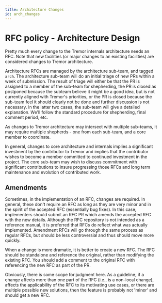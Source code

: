 ```yaml
---
title: Architecture Changes
id: arch_changes
---
```


# RFC policy - Architecture Design

Pretty much every change to the Tremor internals architecture needs an RFC.
Note that new facilities (or major changes to an existing facilities) are
considered changes to Tremor architecture.

Architecture RFCs are managed by the architecture sub-team, and tagged `arch`. The architecture sub-team will do an initial triage of new PRs within a week of
submission. The result of triage will either be that the PR is assigned to a
member of the sub-team for shepherding, the PR is closed as postponed because
the subteam believe it might be a good idea, but is not currently aligned with
Tremor's priorities, or the PR is closed because the sub-team feel it should
clearly not be done and further discussion is not necessary. In the latter two
cases, the sub-team will give a detailed explanation. We'll follow the standard
procedure for shepherding, final comment period, etc.

As changes to Tremor architecture may intersect with multiple sub-teams, it may
require multiple shepherds - one from each sub-team, and a core member to coordinate.

In general, changes to core architecture and internals implies a significant investment by the contributor to Tremor and implies that the contributor wishes to become a member committed to continued investment in the project. The core sub-team may wish to discuss commitment with significant contributions to insure progressing those RFCs and long term maintenance and evolution of contributed work.

## Amendments

Sometimes, in the implementation of an RFC, changes are required. In general,
these don't require an RFC as long as they are very minor and in the spirit of
the accepted RFC (essentially bug fixes). In this case, implementers should
submit an RFC PR which amends the accepted RFC with the new details. Although
the RFC repository is not intended as a reference manual, it is preferred that
RFCs do reflect what was actually implemented. Amendment RFCs will go through
the same process as regular RFCs, but should be less controversial and thus
should move more quickly.

When a change is more dramatic, it is better to create a new RFC. The RFC should
be standalone and reference the original, rather than modifying the existing
RFC. You should add a comment to the original RFC with referencing the new RFC
as part of the PR.

Obviously, there is some scope for judgment here. As a guideline, if a change
affects more than one part of the RFC (i.e., is a non-local change), affects the
applicability of the RFC to its motivating use cases, or there are multiple
possible new solutions, then the feature is probably not 'minor' and should get
a new RFC.
